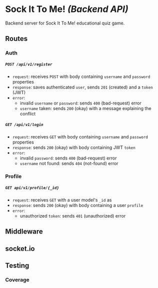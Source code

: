 # Sock It To Me! _(Backend API)_
Backend server for Sock It To Me! educational quiz game.

## Routes
### Auth
##### `POST /api/v1/register`
* `request`: receives `POST` with body containing `username` and `password` properties
* `response`: saves authenticated `user`, sends `201` (created) and a `token` (JWT)
* `error`: 
  * invalid `username` or `password`: sends `400` (bad-request) error
  * `username` taken: sends `200` (okay) with a message explaining the conflict
##### `GET /api/v1/login`
* `request`: receives `GET` with body containing `username` and `password` properties
* `response`: sends `200` (okay) with body containing JWT `token`
* `error`:
  * invalid `password`: sends `400` (bad-request) error
  * `username` not found: sends `404` (not-found) error
### Profile
##### `GET api/v1/profile/{_id}`
* `request`: receives `GET` with a user model's `_id` as
* `response`: sends `200` (okay) with body containing  a user `profile`
* `error`:
  * unauthorized `token`: sends `401` (unauthorized) error

## Middleware

## socket.io

## Testing
### Coverage
